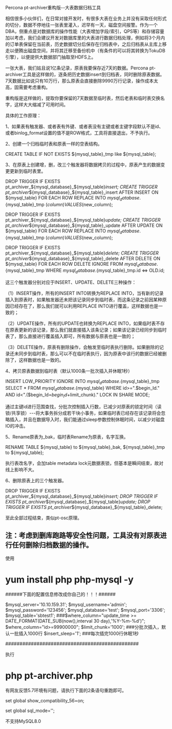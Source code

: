 Percona pt-archiver重构版--大表数据归档工具

相信很多小伙伴们，在日常对接开发时，有很多大表在业务上并没有采取任何形式的切分，数据不停地往一张表里灌入，迟早有一天，磁盘空间报警。作为一个DBA，侧重点是对数据库的操作性能（大表增加字段/索引，QPS等）和存储容量加以考虑，我们会建议开发对数据库里的大表进行数据归档处理，例如将3个月内的订单表保留在当前表，历史数据切分后保存在归档表中，之后归档表从主库上移走以便腾出磁盘空间，并将其迁移至备份机中（有条件的可以将其转换为TokuDB引擎），以便提供大数据部门抽取至HDFS上。

一张大表，我们姑且说1亿条记录，原表我要保存近7天的数据。Percona pt-archiver工具是这样做的，逐条把历史数据insert到归档表，同时删除原表数据。7天数据比如说只有10万行，那么原表会直接删除9990万行记录，操作成本太高，固需要考虑重构。

重构版是这样做的，提取你要保留的7天数据至临时表，然后老表和临时表交换名字，这样大大缩减了可用时间。

具体的工作原理：

1、如果表有触发器、或者表有外键、或者表没有主键或者主键字段默认不是id、或者binlog_format设置的值不是ROW格式，工具将直接退出，不予执行。

2、创建一个归档临时表和原表一样的空表结构。

CREATE TABLE IF NOT EXISTS ${mysql_table}_tmp like ${mysql_table};


3、在原表上创建增，删，改三个触发器将数据拷贝的过程中，原表产生的数据变更更新到临时表里。

DROP TRIGGER IF EXISTS pt_archiver_${mysql_database}_${mysql_table}_insert;
CREATE TRIGGER pt_archiver_${mysql_database}_${mysql_table}_insert AFTER INSERT 
    ON ${mysql_table} FOR EACH ROW 
    REPLACE INTO ${mysql_database}.${mysql_table}_tmp ($column) VALUES ($new_column);
    
DROP TRIGGER IF EXISTS pt_archiver_${mysql_database}_${mysql_table}_update;
CREATE TRIGGER pt_archiver_${mysql_database}_${mysql_table}_update AFTER UPDATE 
    ON ${mysql_table} FOR EACH ROW 
    REPLACE INTO ${mysql_database}.${mysql_table}_tmp ($column) VALUES ($new_column);
    
DROP TRIGGER IF EXISTS pt_archiver_${mysql_database}_${mysql_table}_delete;
CREATE TRIGGER pt_archiver_${mysql_database}_${mysql_table}_delete AFTER DELETE 
    ON ${mysql_table} FOR EACH ROW 
    DELETE IGNORE FROM ${mysql_database}.${mysql_table}_tmp 
    WHERE ${mysql_database}.${mysql_table}_tmp.id <=> OLD.id;

这三个触发器分别对应于INSERT、UPDATE、DELETE三种操作：

（1）INSERT操作，所有的INSERT INTO转换为REPLACE INTO，当有新的记录插入到原表时，如果触发器还未把该记录同步到临时表，而这条记录之前因某种原因已经存在了，那么我们就可以利用REPLACE INTO进行覆盖，这样数据也是一致的；

（2）UPDATE操作，所有的UPDATE也转换为REPLACE INTO，如果临时表不存在原表更新的该记录，那么我们就直接插入该条记录；如果该记录已经同步到临时表了，那么直接进行覆盖插入即可，所有数据与原表也是一致的；

（3）DELETE操作，原表有删除操作，会触发至临时表执行删除。如果删除的记录还未同步到临时表，那么可以不在临时表执行，因为原表中该行的数据已经被删除了，这样数据也是一致的。

4、拷贝原表数据到临时表（默认1000条一批次插入并休眠1秒）

INSERT LOW_PRIORITY IGNORE INTO ${mysql_database}.${mysql_table}_tmp 
SELECT * FROM ${mysql_database}.${mysql_table} WHERE id>=".$begin_Id."
 AND id<".($begin_Id=$begin_Id+$limit_chunk)." LOCK IN SHARE MODE;


通过主键id进行范围查找，分批次控制插入行数，已减少对原表的锁定时间（读锁/共享锁）---将大事务拆分成若干块小事务，如果临时表已经存在该记录将会忽略插入，并且在数据导入时，我们能通过sleep参数控制休眠时间，以减少对磁盘IO的冲击。

5、Rename原表为_bak，临时表Rename为原表，名字互换。

RENAME TABLE ${mysql_table} to ${mysql_table}_bak, ${mysql_table}_tmp to ${mysql_table};


执行表改名字，会加table metadata lock元数据表锁，但基本是瞬间结束，故对线上影响不大。

6、删除原表上的三个触发器。

DROP TRIGGER IF EXISTS pt_archiver_${mysql_database}_${mysql_table}_insert;
DROP TRIGGER IF EXISTS pt_archiver_${mysql_database}_${mysql_table}_update;
DROP TRIGGER IF EXISTS pt_archiver_${mysql_database}_${mysql_table}_delete;


至此全部过程结束，类似pt-osc原理。

注：考虑到删库跑路等安全性问题，工具没有对原表进行任何删除归档数据的操作。
--------------------------------------------------------------------------------------------------------------------------------

使用

# yum install php php-mysql -y


######下面的配置信息修改成你自己的！！！######

$mysql_server='10.10.159.31';
$mysql_username='admin'; 
$mysql_password='123456';
$mysql_database='test';
$mysql_port='3306';
$mysql_table='sbtest1';
###$where_column="update_time >= DATE_FORMAT(DATE_SUB(now(),interval 30 day),'%Y-%m-%d')";
$where_column="id>=99900000";
$limit_chunk='1000';     ###分批次插入，默认一批插入1000行
$insert_sleep='1';        ###每次插完1000行休眠1秒


###############################################

执行

# php pt-archiver.php

有网友反馈5.7环境有问题，请执行下面的2条语句重跑即可。 

set global show_compatibility_56=on; 

set global sql_mode=''; 

不支持MySQL8.0



